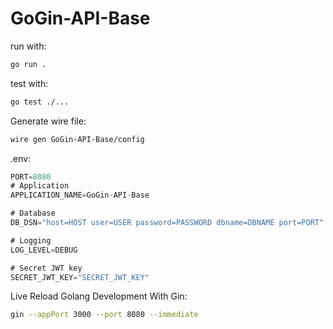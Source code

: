 # GoGin-API-Base

run with:

``` bash
go run .
```

test with:

``` bash
go test ./...
```

Generate wire file:
``` bash
wire gen GoGin-API-Base/config
```

.env:

``` go
PORT=8080
# Application
APPLICATION_NAME=GoGin-API-Base

# Database
DB_DSN="host=HOST user=USER password=PASSWORD dbname=DBNAME port=PORT"

# Logging
LOG_LEVEL=DEBUG

# Secret JWT key
SECRET_JWT_KEY="SECRET_JWT_KEY"
```

Live Reload Golang Development With Gin:

``` bash
gin --appPort 3000 --port 8080 --immediate
```

